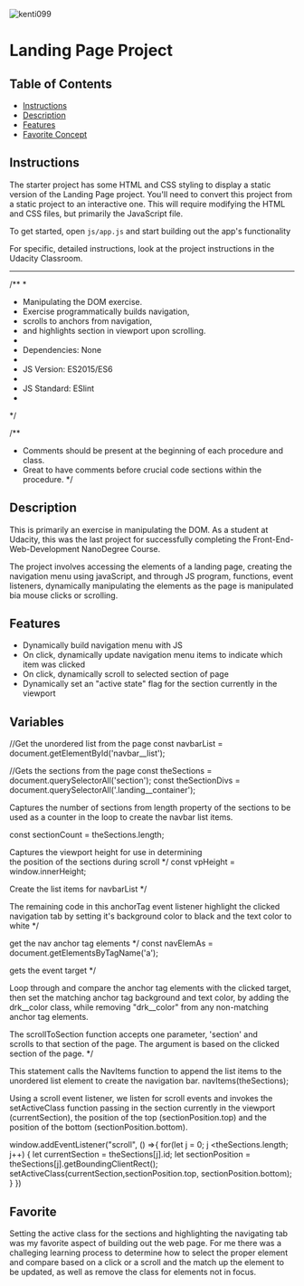 ![kenti099](https://user-images.githubusercontent.com/97370716/187524076-6ca10796-ce0c-428e-a144-cb50e7f8ec61.jpeg)

# Landing Page Project

## Table of Contents

* [Instructions](#instructions)
* [Description](#Description)
* [Features](#Features)
* [Favorite Concept](#Favorite)

## Instructions

The starter project has some HTML and CSS styling to display a static version of the Landing Page project. You'll need to convert this project from a static project to an interactive one. This will require modifying the HTML and CSS files, but primarily the JavaScript file.

To get started, open `js/app.js` and start building out the app's functionality

For specific, detailed instructions, look at the project instructions in the Udacity Classroom.

-----------------------
/**
 * 
 * Manipulating the DOM exercise.
 * Exercise programmatically builds navigation,
 * scrolls to anchors from navigation,
 * and highlights section in viewport upon scrolling.
 * 
 * Dependencies: None
 * 
 * JS Version: ES2015/ES6
 * 
 * JS Standard: ESlint
 * 
*/

/**
 * Comments should be present at the beginning of each procedure and class.
 * Great to have comments before crucial code sections within the procedure.
*/

## Description
This is primarily an exercise in manipulating the DOM. As a student at Udacity, this was the last
project for successfully completing the Front-End-Web-Development NanoDegree Course.

The project involves accessing the elements of a landing page, creating the navigation menu
using javaScript, and through JS program, functions, event listeners, dynamically manipulating 
the elements as the page is manipulated bia mouse clicks or scrolling.

## Features
* Dynamically build navigation menu with JS
* On click, dynamically update navigation menu items to indicate which item was clicked
* On click, dynamically scroll to selected section of page
* Dynamically set an "active state" flag for the section currently in the viewport


## Variables
//Get the unordered list from the page
const navbarList = document.getElementById('navbar__list');

//Gets the sections from the page
const theSections = document.querySelectorAll('section');
const theSectionDivs = document.querySelectorAll('.landing__container');

Captures the number of sections from length property 
of the sections to be used as a counter in the loop 
to create the navbar list items.

const sectionCount = theSections.length; 


Captures the viewport height for use in determining  
the position of the sections during scroll                 */
const vpHeight = window.innerHeight;

Create the list items for navbarList                   */


The remaining code in this anchorTag event listener
highlight the clicked navigation tab by setting 
it's background color to black and the text color to white */
             
get the nav anchor tag elements                         */
const navElemAs = document.getElementsByTagName('a');
            
gets the event target                                     */

Loop through and compare the anchor tag elements 
with the clicked target, then set the matching anchor 
tag background and text color, by adding the drk__color 
class, while removing "drk__color" from any non-matching 
anchor tag elements.

The scrollToSection function accepts one parameter, 'section' and  
scrolls to that section of the page. The argument is based on the
clicked section of the page.                                      */

This statement calls the NavItems function to append the list 
items to the unordered list element to create the navigation bar.
            navItems(theSections);


Using a scroll event listener, we listen for scroll events and invokes 
the setActiveClass function passing in the section currently in the
viewport (currentSection), the position of the top (sectionPosition.top) 
and the position of the bottom (sectionPosition.bottom).

window.addEventListener("scroll", () =>{ 
    for(let j = 0; j <theSections.length; j++) {
        let currentSection = theSections[j].id;
        let sectionPosition = theSections[j].getBoundingClientRect();
        setActiveClass(currentSection,sectionPosition.top, sectionPosition.bottom);
    }
})
## Favorite

Setting the active class for the sections and highlighting the navigating tab was my
favorite aspect of building out the web page. For me there was a challeging learning 
process to determine how to select the proper element and compare based on a click or 
a scroll and the match up the element to be updated, as well as remove the class for 
elements not in focus. 
